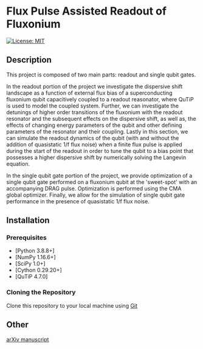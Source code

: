 # Flux Pulse Assisted Readout of Fluxonium

[![License: MIT](https://img.shields.io/badge/License-MIT-blue.svg)](https://opensource.org/licenses/MIT)

## Description

This project is composed of two main parts: readout and single qubit gates. 

In the readout portion of the project we investigate the dispersive shift landscape as a function of external flux bias of a superconducting fluxonium qubit capacitively coupled to a readout reasonator, where QuTiP is used to model the coupled system. Further, we can investigate the detunings of higher order transitions of the fluxonium with the readout resonator and the subsequent effects on the dispersive shift, as well as, the effects of changing energy parameters of the qubit and other defining parameters of the resonator and their coupling. Lastly in this section, we can simulate the readout dynamics of the qubit (with and without the addition of quasistatic 1/f flux noise) when a finite flux pulse is applied during the start of the readout in order to tune the qubit to a bias point that possesses a higher dispersive shift by numerically solving the Langevin equation.

In the single qubit gate portion of the project, we provide optimization of a single qubit gate performed on a fluxonium qubit at the 'sweet-spot' with an accompanying DRAG pulse. Optimization is performed using the CMA global optimizer. Finally, we allow for the simulation of single qubit gate performance in the presence of quasistatic 1/f flux noise.

## Installation

### Prerequisites
- [Python 3.8.8+]
- [NumPy 1.16.6+]
- [SciPy 1.0+]
- [Cython 0.29.20+]
- [QuTiP 4.7.0]

### Cloning the Repository
Clone this repository to your local machine using [Git]([https://github.com/AndersenQubitLab/FluxPulseAssistedFluxonium.git])

## Other
[arXiv manuscript]([https://arxiv.org/abs/2309.17286])
